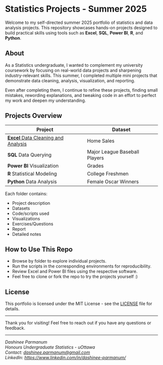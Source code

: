 # Statistics Projects - Summer 2025

Welcome to my self-directed summer 2025 portfolio of statistics and data analysis projects. This repository showcases hands-on projects designed to build practical skills using tools such as **Excel**, **SQL**, **Power BI**, **R**, and **Python**.

## About

As a Statistics undergraduate, I wanted to complement my university coursework by focusing on real-world data projects and sharpening industry-relevant skills. 
This summer, I completed multiple mini projects that demonstrate data cleaning, analysis, visualization, and reporting.

Even after completing them, I continue to refine these projects, finding small mistakes, rewording explanations, and tweaking code in an effort to perfect my work and deepen my understanding.

## Projects Overview

| Project                                   | Dataset                       |
|-------------------------------------------|-------------------------------|
| [**Excel** Data Cleaning and Analysis](https://github.com/DashineePARMANUM/statistics-projects-summer-2025/tree/main/Excel_Data_Cleaning_and_Analysis) | Home Sales                    |
| **SQL** Data Querying                     | Major League Baseball Players |
| **Power BI** Visualization                | Grades                        |
| **R** Statistical Modeling                | College Freshmen              |
| **Python** Data Analysis                  | Female Oscar Winners          |

Each folder contains:
- Project description
- Datasets
- Code/scripts used
- Visualizations
- Exercises/Questions
- Report
- Detailed notes

## How to Use This Repo

- Browse by folder to explore individual projects.
- Run the scripts in the corresponding environments for reproducibility.
- Review Excel and Power BI files using the respective software.
- Feel free to clone or fork the repo to try the projects yourself :)

## License

This portfolio is licensed under the MIT License - see the [LICENSE](LICENSE) file for details.

---

Thank you for visiting! Feel free to reach out if you have any questions or feedback.

---

*Dashinee Parmanum*  
*Honours Undergraduate Statistics - uOttawa*  
*Contact: dashinee.parmanum@gmail.com*  
*LinkedIn: https://www.linkedin.com/in/dashinee-parmanum/*
